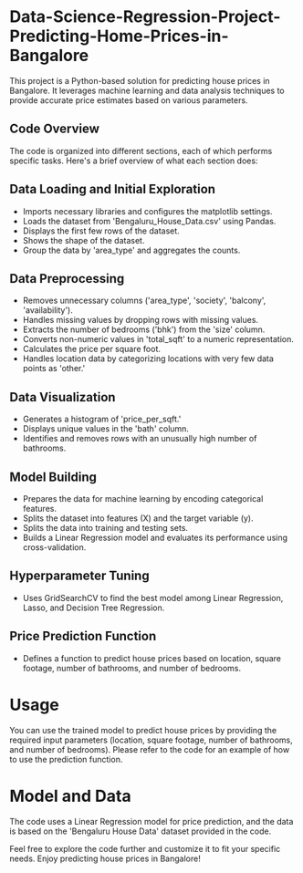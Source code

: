# Data-Science-Regression-Project-Predicting-Home-Prices-in-Bangalore
This project is a Python-based solution for predicting house prices in Bangalore. It leverages machine learning and data analysis techniques to provide accurate price estimates based on various parameters.

## Code Overview
The code is organized into different sections, each of which performs specific tasks. Here's a brief overview of what each section does:

## Data Loading and Initial Exploration
- Imports necessary libraries and configures the matplotlib settings.
- Loads the dataset from 'Bengaluru_House_Data.csv' using Pandas.
- Displays the first few rows of the dataset.
- Shows the shape of the dataset.
- Group the data by 'area_type' and aggregates the counts. 

## Data Preprocessing
- Removes unnecessary columns ('area_type', 'society', 'balcony', 'availability').
- Handles missing values by dropping rows with missing values.
- Extracts the number of bedrooms ('bhk') from the 'size' column.
- Converts non-numeric values in 'total_sqft' to a numeric representation.
- Calculates the price per square foot.
- Handles location data by categorizing locations with very few data points as 'other.'

## Data Visualization
- Generates a histogram of 'price_per_sqft.'
- Displays unique values in the 'bath' column.
- Identifies and removes rows with an unusually high number of bathrooms.

## Model Building
- Prepares the data for machine learning by encoding categorical features.
- Splits the dataset into features (X) and the target variable (y).
- Splits the data into training and testing sets.
- Builds a Linear Regression model and evaluates its performance using cross-validation.

## Hyperparameter Tuning
- Uses GridSearchCV to find the best model among Linear Regression, Lasso, and Decision Tree Regression.

## Price Prediction Function
- Defines a function to predict house prices based on location, square footage, number of bathrooms, and number of bedrooms.

# Usage 
You can use the trained model to predict house prices by providing the required input parameters (location, square footage, number of bathrooms, and number of bedrooms). Please refer to the code for an example of how to use the prediction function.

# Model and Data

The code uses a Linear Regression model for price prediction, and the data is based on the 'Bengaluru House Data' dataset provided in the code.

Feel free to explore the code further and customize it to fit your specific needs. Enjoy predicting house prices in Bangalore!









